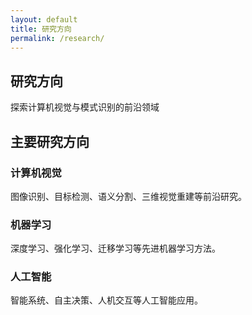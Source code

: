 ```yaml
---
layout: default
title: 研究方向
permalink: /research/
---
```


<section class="page-header">
    <div class="container">
        <h1>研究方向</h1>
        <p>探索计算机视觉与模式识别的前沿领域</p>
    </div>
</section>

<section class="content-section">
    <div class="container">
        <h2>主要研究方向</h2>
        <div class="research-grid">
            <div class="research-item">
                <i class="fas fa-eye"></i>
                <h3>计算机视觉</h3>
                <p>图像识别、目标检测、语义分割、三维视觉重建等前沿研究。</p>
            </div>
            <div class="research-item">
                <i class="fas fa-brain"></i>
                <h3>机器学习</h3>
                <p>深度学习、强化学习、迁移学习等先进机器学习方法。</p>
            </div>
            <div class="research-item">
                <i class="fas fa-robot"></i>
                <h3>人工智能</h3>
                <p>智能系统、自主决策、人机交互等人工智能应用。</p>
            </div>
        </div>
    </div>
</section>
